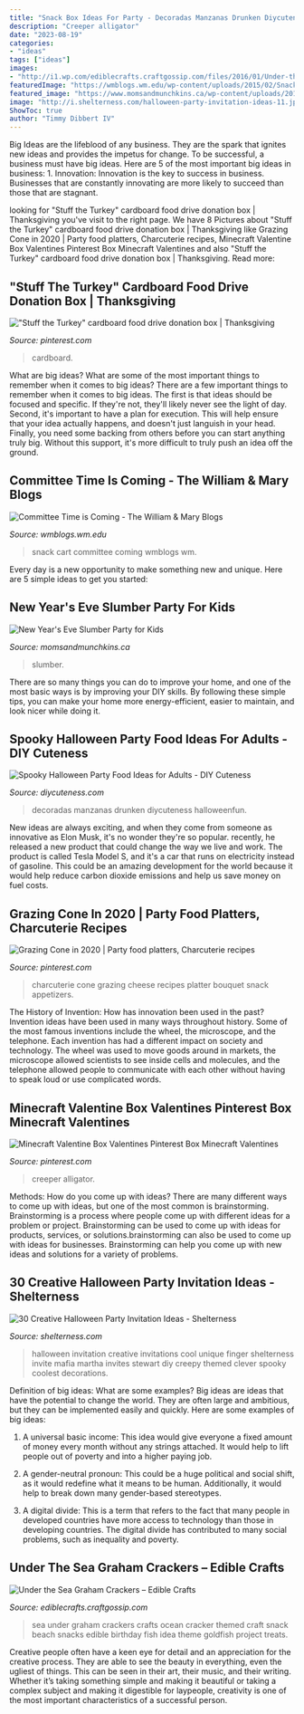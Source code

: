 ```yaml
---
title: "Snack Box Ideas For Party - Decoradas Manzanas Drunken Diycuteness Halloweenfun"
description: "Creeper alligator"
date: "2023-08-19"
categories:
- "ideas"
tags: ["ideas"]
images:
- "http://i1.wp.com/ediblecrafts.craftgossip.com/files/2016/01/Under-the-Sea-Graham-Crackers.jpg?fit=600,800"
featuredImage: "https://wmblogs.wm.edu/wp-content/uploads/2015/02/Snack-Cart.jpg"
featured_image: "https://www.momsandmunchkins.ca/wp-content/uploads/2015/10/new-years-eve-slumber-party-2-m.jpg"
image: "http://i.shelterness.com/halloween-party-invitation-ideas-11.jpg"
ShowToc: true
author: "Timmy Dibbert IV"
---
```



Big Ideas are the lifeblood of any business. They are the spark that ignites new ideas and provides the impetus for change. To be successful, a business must have big ideas. Here are 5 of the most important big ideas in business: 1. Innovation: Innovation is the key to success in business. Businesses that are constantly innovating are more likely to succeed than those that are stagnant. 
	

		
looking for &quot;Stuff the Turkey&quot; cardboard food drive donation box | Thanksgiving you've visit to the right page. We have 8 Pictures about &quot;Stuff the Turkey&quot; cardboard food drive donation box | Thanksgiving like Grazing Cone in 2020 | Party food platters, Charcuterie recipes, Minecraft Valentine Box Valentines Pinterest Box Minecraft Valentines and also &quot;Stuff the Turkey&quot; cardboard food drive donation box | Thanksgiving. Read more:
		
    
## &quot;Stuff The Turkey&quot; Cardboard Food Drive Donation Box | Thanksgiving

<img loading=lazy src="https://i.pinimg.com/736x/6c/54/50/6c5450e9cac949f50fce71e6434c5655.jpg" onerror="this.onerror=null;this.src='https://tse4.mm.bing.net/th?id=OIP.oCNJdeNCKz-SED4hnrPZYQHaMk&amp;pid=15.1';" alt="&quot;Stuff the Turkey&quot; cardboard food drive donation box | Thanksgiving">

_Source: pinterest.com_

>cardboard. 

	

What are big ideas? What are some of the most important things to remember when it comes to big ideas?
There are a few important things to remember when it comes to big ideas. The first is that ideas should be focused and specific. If they're not, they'll likely never see the light of day. Second, it's important to have a plan for execution. This will help ensure that your idea actually happens, and doesn't just languish in your head. Finally, you need some backing from others before you can start anything truly big. Without this support, it's more difficult to truly push an idea off the ground.

    
## Committee Time Is Coming - The William &amp; Mary Blogs

<img loading=lazy src="https://wmblogs.wm.edu/wp-content/uploads/2015/02/Snack-Cart.jpg" onerror="this.onerror=null;this.src='https://tse2.mm.bing.net/th?id=OIP.o4lU7j5Xmq_yEEom91ltNAHaJ4&amp;pid=15.1';" alt="Committee Time is Coming - The William &amp; Mary Blogs">

_Source: wmblogs.wm.edu_

>snack cart committee coming wmblogs wm. 

	

Every day is a new opportunity to make something new and unique. Here are 5 simple ideas to get you started: 

    
## New Year&#039;s Eve Slumber Party For Kids

<img loading=lazy src="https://www.momsandmunchkins.ca/wp-content/uploads/2015/10/new-years-eve-slumber-party-2-m.jpg" onerror="this.onerror=null;this.src='https://tse2.mm.bing.net/th?id=OIP.63nPiyd4IOYVVGr2Z8sqFwHaLH&amp;pid=15.1';" alt="New Year&#039;s Eve Slumber Party for Kids">

_Source: momsandmunchkins.ca_

>slumber. 

	

There are so many things you can do to improve your home, and one of the most basic ways is by improving your DIY skills. By following these simple tips, you can make your home more energy-efficient, easier to maintain, and look nicer while doing it.

    
## Spooky Halloween Party Food Ideas For Adults - DIY Cuteness

<img loading=lazy src="https://diycuteness.com/wp-content/uploads/2018/06/Drunken-Candy-Apples.jpg" onerror="this.onerror=null;this.src='https://tse2.mm.bing.net/th?id=OIP.M3lCCVuCpKn7ehLqibBEVgHaJ4&amp;pid=15.1';" alt="Spooky Halloween Party Food Ideas for Adults - DIY Cuteness">

_Source: diycuteness.com_

>decoradas manzanas drunken diycuteness halloweenfun. 

	

New ideas are always exciting, and when they come from someone as innovative as Elon Musk, it's no wonder they're so popular. recently, he released a new product that could change the way we live and work. The product is called Tesla Model S, and it's a car that runs on electricity instead of gasoline. This could be an amazing development for the world because it would help reduce carbon dioxide emissions and help us save money on fuel costs.

    
## Grazing Cone In 2020 | Party Food Platters, Charcuterie Recipes

<img loading=lazy src="https://i.pinimg.com/736x/37/9e/b0/379eb074cf03a3cd43cdda0165056be6.jpg" onerror="this.onerror=null;this.src='https://tse1.mm.bing.net/th?id=OIP.SZWwgc57c-agLSJle_dovgHaGw&amp;pid=15.1';" alt="Grazing Cone in 2020 | Party food platters, Charcuterie recipes">

_Source: pinterest.com_

>charcuterie cone grazing cheese recipes platter bouquet snack appetizers. 

	

The History of Invention: How has innovation been used in the past?
Invention ideas have been used in many ways throughout history. Some of the most famous inventions include the wheel, the microscope, and the telephone. Each invention has had a different impact on society and technology. The wheel was used to move goods around in markets, the microscope allowed scientists to see inside cells and molecules, and the telephone allowed people to communicate with each other without having to speak loud or use complicated words.

    
## Minecraft Valentine Box Valentines Pinterest Box Minecraft Valentines

<img loading=lazy src="https://i.pinimg.com/736x/63/4f/08/634f08862bc8bfb69f6b158496400310.jpg" onerror="this.onerror=null;this.src='https://tse4.mm.bing.net/th?id=OIP.mFkuK0EhZbwIcsu8eQCb2QAAAA&amp;pid=15.1';" alt="Minecraft Valentine Box Valentines Pinterest Box Minecraft Valentines">

_Source: pinterest.com_

>creeper alligator. 

	

Methods: How do you come up with ideas?
There are many different ways to come up with ideas, but one of the most common is brainstorming. Brainstorming is a process where people come up with different ideas for a problem or project. Brainstorming can be used to come up with ideas for products, services, or solutions.brainstorming can also be used to come up with ideas for businesses. Brainstorming can help you come up with new ideas and solutions for a variety of problems.

    
## 30 Creative Halloween Party Invitation Ideas - Shelterness

<img loading=lazy src="http://i.shelterness.com/halloween-party-invitation-ideas-11.jpg" onerror="this.onerror=null;this.src='https://tse2.mm.bing.net/th?id=OIP.Ms-ay1LSZzu6JlMQ_wN8UgAAAA&amp;pid=15.1';" alt="30 Creative Halloween Party Invitation Ideas - Shelterness">

_Source: shelterness.com_

>halloween invitation creative invitations cool unique finger shelterness invite mafia martha invites stewart diy creepy themed clever spooky coolest decorations. 

	

Definition of big ideas: What are some examples?
Big ideas are ideas that have the potential to change the world. They are often large and ambitious, but they can be implemented easily and quickly. Here are some examples of big ideas:
1. A universal basic income: This idea would give everyone a fixed amount of money every month without any strings attached. It would help to lift people out of poverty and into a higher paying job.

2. A gender-neutral pronoun: This could be a huge political and social shift, as it would redefine what it means to be human. Additionally, it would help to break down many gender-based stereotypes.

3. A digital divide: This is a term that refers to the fact that many people in developed countries have more access to technology than those in developing countries. The digital divide has contributed to many social problems, such as inequality and poverty.

    
## Under The Sea Graham Crackers – Edible Crafts

<img loading=lazy src="http://i1.wp.com/ediblecrafts.craftgossip.com/files/2016/01/Under-the-Sea-Graham-Crackers.jpg?fit=600,800" onerror="this.onerror=null;this.src='https://tse4.mm.bing.net/th?id=OIP.nOFoFoNlhHWraWEURspINAHaJ4&amp;pid=15.1';" alt="Under the Sea Graham Crackers – Edible Crafts">

_Source: ediblecrafts.craftgossip.com_

>sea under graham crackers crafts ocean cracker themed craft snack beach snacks edible birthday fish idea theme goldfish project treats. 

	

Creative people often have a keen eye for detail and an appreciation for the creative process. They are able to see the beauty in everything, even the ugliest of things. This can be seen in their art, their music, and their writing. Whether it’s taking something simple and making it beautiful or taking a complex subject and making it digestible for laypeople, creativity is one of the most important characteristics of a successful person.


